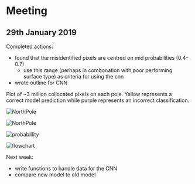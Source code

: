 # Meeting 
## 29th January 2019

Completed actions:
- found that the misidentified pixels are centred on mid probabilities (0.4-0.7)
    - use this range (perhaps in combonation with poor performing surface type) as criteria for using the cnn
- wrote outline for CNN 

Plot of ~3 million collocated pixels on each pole. Yellow represents a correct model prediction while purple represents an incorrect classification.

![NorthPole](http://www.hep.ph.ic.ac.uk/~trz15/Npole1.png)

![NorthPole](http://www.hep.ph.ic.ac.uk/~trz15/Spole.png)

![probabillity](http://www.hep.ph.ic.ac.uk/~kt2015/pred_vs_certainty.png)

![flowchart](http://www.hep.ph.ic.ac.uk/~kt2015/Flowchart2.png?)

Next week:
 - write functions to handle data for the CNN
 - compare new model to old model 
 
